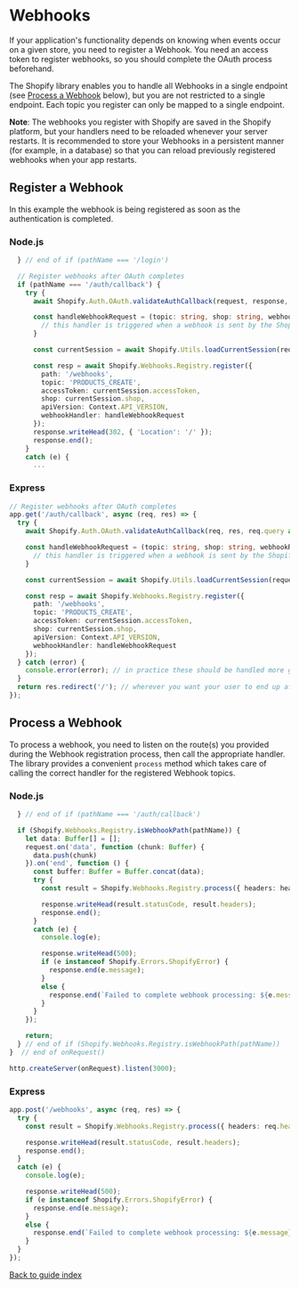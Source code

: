 # Webhooks

If your application's functionality depends on knowing when events occur on a given store, you need to register a Webhook. You need an access token to register webhooks, so you should complete the OAuth process beforehand.

The Shopify library enables you to handle all Webhooks in a single endpoint (see [Process a Webhook](#process-a-webhook) below), but you are not restricted to a single endpoint. Each topic you register can only be mapped to a single endpoint.

**Note**: The webhooks you register with Shopify are saved in the Shopify platform, but your handlers need to be reloaded whenever your server restarts. It is recommended to store your Webhooks in a persistent manner (for example, in a database) so that you can reload previously registered webhooks when your app restarts.

## Register a Webhook

In this example the webhook is being registered as soon as the authentication is completed.

### Node.js

```typescript
  } // end of if (pathName === '/login')

  // Register webhooks after OAuth completes
  if (pathName === '/auth/callback') {
    try {
      await Shopify.Auth.OAuth.validateAuthCallback(request, response, query as AuthQuery);

      const handleWebhookRequest = (topic: string, shop: string, webhookRequestBody: Buffer) => {
        // this handler is triggered when a webhook is sent by the Shopify platform to your application
      }

      const currentSession = await Shopify.Utils.loadCurrentSession(request, response, false);

      const resp = await Shopify.Webhooks.Registry.register({
        path: '/webhooks',
        topic: 'PRODUCTS_CREATE',
        accessToken: currentSession.accessToken,
        shop: currentSession.shop,
        apiVersion: Context.API_VERSION,
        webhookHandler: handleWebhookRequest
      });
      response.writeHead(302, { 'Location': '/' });
      response.end();
    }
    catch (e) {
      ...
```

### Express

```ts
// Register webhooks after OAuth completes
app.get('/auth/callback', async (req, res) => {
  try {
    await Shopify.Auth.OAuth.validateAuthCallback(req, res, req.query as unknown as AuthQuery); // req.query must be cast to unkown and then AuthQuery in order to be accepted

    const handleWebhookRequest = (topic: string, shop: string, webhookRequestBody: Buffer) => {
      // this handler is triggered when a webhook is sent by the Shopify platform to your application
    }

    const currentSession = await Shopify.Utils.loadCurrentSession(request, response, false);

    const resp = await Shopify.Webhooks.Registry.register({
      path: '/webhooks',
      topic: 'PRODUCTS_CREATE',
      accessToken: currentSession.accessToken,
      shop: currentSession.shop,
      apiVersion: Context.API_VERSION,
      webhookHandler: handleWebhookRequest
    });
  } catch (error) {
    console.error(error); // in practice these should be handled more gracefully
  }
  return res.redirect('/'); // wherever you want your user to end up after OAuth completes
});
```

## Process a Webhook

To process a webhook, you need to listen on the route(s) you provided during the Webhook registration process, then call the appropriate handler.  The library provides a convenient `process` method which takes care of calling the correct handler for the registered Webhook topics.

### Node.js

```typescript
  } // end of if (pathName === '/auth/callback')

  if (Shopify.Webhooks.Registry.isWebhookPath(pathName)) {
    let data: Buffer[] = [];
    request.on('data', function (chunk: Buffer) {
      data.push(chunk)
    }).on('end', function () {
      const buffer: Buffer = Buffer.concat(data);
      try {
        const result = Shopify.Webhooks.Registry.process({ headers: headers, body: buffer });

        response.writeHead(result.statusCode, result.headers);
        response.end();
      }
      catch (e) {
        console.log(e);

        response.writeHead(500);
        if (e instanceof Shopify.Errors.ShopifyError) {
          response.end(e.message);
        }
        else {
          response.end(`Failed to complete webhook processing: ${e.message}`);
        }
      }
    });

    return;
  } // end of if (Shopify.Webhooks.Registry.isWebhookPath(pathName))
}  // end of onRequest()

http.createServer(onRequest).listen(3000);
```

### Express

```typescript
app.post('/webhooks', async (req, res) => {
  try {
    const result = Shopify.Webhooks.Registry.process({ headers: req.headers, body: req.body });

    response.writeHead(result.statusCode, result.headers);
    response.end();
  }
  catch (e) {
    console.log(e);

    response.writeHead(500);
    if (e instanceof Shopify.Errors.ShopifyError) {
      response.end(e.message);
    }
    else {
      response.end(`Failed to complete webhook processing: ${e.message}`);
    }
  }
});
```

[Back to guide index](../index.md)
